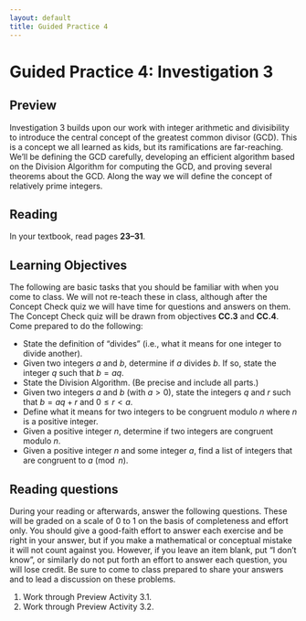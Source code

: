 ```yaml
---
layout: default
title: Guided Practice 4
---
```

# Guided Practice 4: Investigation 3

## Preview

Investigation 3 builds upon our work with integer arithmetic and divisibility to introduce the central concept of the greatest common divisor (GCD). This is a concept we all learned as kids, but its ramifications are far-reaching. We’ll be defining the GCD carefully, developing an efficient algorithm based on the Division Algorithm for computing the GCD, and proving several theorems about the GCD. Along the way we will define the concept of relatively prime integers.

## Reading

In your textbook, read pages __23–31__. 

## Learning Objectives 

The following are basic tasks that you should be familiar with when you come to class. We will not re-teach these in class, although after the Concept Check quiz we will have time for questions and answers on them. The Concept Check quiz will be drawn from objectives __CC.3__ and __CC.4__. Come prepared to do the following:

+ State the definition of “divides” (i.e., what it means for one integer to divide another).
+ Given two integers $a$ and $b$, determine if $a$ divides $b$. If so, state the integer $q$ such that $b = aq$.
+ State the Division Algorithm. (Be precise and include all parts.)
+ Given two integers $a$ and $b$ (with $a > 0$), state the integers $q$ and $r$ such that $b=aq+r$ and $0\le r<a$.
+ Define what it means for two integers to be congruent modulo $n$ where $n$ is a positive integer.
+ Given a positive integer $n$, determine if two integers are congruent modulo $n$.
+ Given a positive integer $n$ and some integer $a$, find a list of integers that are congruent to $a\pmod{n}$.

## Reading questions

During your reading or afterwards, answer the following questions. These will be graded on a scale of 0 to 1 on the basis of completeness and effort only. You should give a good-faith effort to answer each exercise and be right in your answer, but if you make a mathematical or conceptual mistake it will not count against you. However, if you leave an item blank, put “I don’t know”, or similarly do not put forth an effort to answer each question, you will lose credit. Be sure to come to class prepared to share your answers and to lead a discussion on these problems.

1. Work through Preview Activity 3.1.
2. Work through Preview Activity 3.2.

